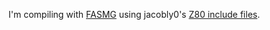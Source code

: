 I'm compiling with [FASMG](https://flatassembler.net/index.php) using jacobly0's [Z80 include files](https://github.com/jacobly0/fasmg-z80).